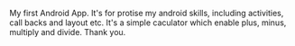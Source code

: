 My first Android App.
It's for protise my android skills, including activities, call backs and layout etc.
It's a simple caculator which enable plus, minus, multiply and divide.
Thank you.
